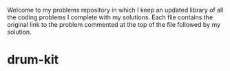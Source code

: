 Welcome to my problems repository in which I keep an updated library of all the coding problems I complete with my solutions. Each file contains the original link to the problem commented at the top of the file followed by my solution.
# drum-kit
